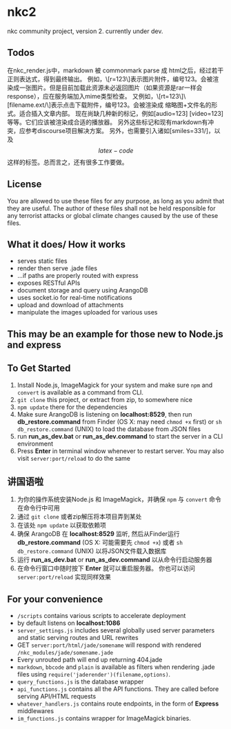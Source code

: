 # nkc2
nkc community project, version 2.
currently under dev.

## Todos
在nkc_render.js中，markdown 被 commonmark parse 成 html之后，经过若干正则表达式，得到最终输出。
例如，\\[r=123\\]表示图片附件，编号123。会被渲染成一张图片。但是目前加载此资源未必返回图片（如果资源是rar一样会response），应在服务端加入mime类型检查。
又例如，\\[rt=123\\]\\[filename.ext/\\]表示点击下载附件，编号123。会被渲染成 缩略图+文件名的形式。适合插入文章内部。
现在尚缺几种新的标记，例如[audio=123] [video=123]等等。它们应该被渲染成合适的播放器。
另外这些标记和现有markdown有冲突，应参考discourse项目解决方案。
另外，也需要引入诸如[smiles=331/]，以及$$latex-code$$这样的标签。总而言之，还有很多工作要做。

## License
You are allowed to use these files for any purpose, as long as you admit that they are useful.
The author of these files shall not be held responsible for any terrorist attacks or global climate changes caused by the use of these files.


## What it does/ How it works
- serves static files
- render then serve .jade files
- ...if paths are properly routed with express
- exposes RESTful APIs
- document storage and query using ArangoDB
- uses socket.io for real-time notifications
- upload and download of attachments
- manipulate the images uploaded for various uses


## This may be an example for those new to Node.js and express

## To Get Started
1. Install Node.js, ImageMagick for your system and make sure `npm` and `convert` is available as a command from CLI.
2. `git clone` this project, or extract from zip, to somewhere nice
3. `npm update` there for the dependencies
4. Make sure ArangoDB is listening on __localhost:8529__, then run __db_restore.command__ from Finder (OS X: may need `chmod +x` first) or `sh db_restore.command` (UNIX) to load the database from JSON files
5. run __run_as_dev.bat__ or __run_as_dev.command__ to start the server in a CLI environment
6. Press **Enter** in terminal window whenever to restart server. You may also visit `server:port/reload` to do the same


## 讲国语啦
1. 为你的操作系统安装Node.js 和 ImageMagick，并确保 `npm` 与 `convert` 命令在命令行中可用
2. 通过 `git clone` 或者zip解压将本项目弄到某处
3. 在该处 `npm update` 以获取依赖项
4. 确保 ArangoDB 在 __localhost:8529__ 监听, 然后从Finder运行 __db_restore.command__ (OS X: 可能需要先 `chmod +x`) 或者 `sh db_restore.command` (UNIX) 以将JSON文件载入数据库
5. 运行 __run_as_dev.bat__ or __run_as_dev.command__ 以从命令行启动服务器
6. 在命令行窗口中随时按下 **Enter** 就可以重启服务器。 你也可以访问 `server:port/reload` 实现同样效果

## For your convenience
- `/scripts` contains various scripts to accelerate deployment
- by default listens on __localhost:1086__
- `server_settings.js` includes several globally used server parameters and static serving routes and URL rewrites
- GET `server:port/html/jade/somename` will respond with rendered `/nkc_modules/jade/somename.jade`
- Every unrouted path will end up returning 404.jade
- `markdown`, `bbcode` and `plain` is available as filters when rendering .jade files using `require('jaderender')(filename,options)`.
- `query_functions.js` is the database wrapper
- `api_functions.js` contains all the API functions. They are called before serving API/HTML requests
- `whatever_handlers.js` contains route endpoints, in the form of __Express__ middlewares
- `im_functions.js` contains wrapper for ImageMagick binaries.
